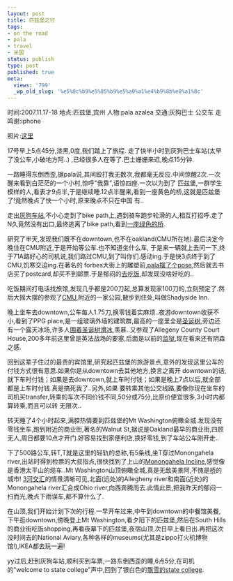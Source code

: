 ```yaml
---
layout: post
title: 匹兹堡之行
tags:
- on the road
- pala
- travel
- 米国
status: publish
type: post
published: true
meta:
  views: '799'
  _wp_old_slug: '%e5%8c%b9%e5%85%b9%e5%a0%a1%e4%b9%8b%e8%a1%8c'
---
```

时间:2007.11.17-18
地点:匹兹堡,宾州
人物:pala azalea
交通:灰狗巴士 公交车 走
鸣谢:iphone

照片:<a href="http://picasaweb.google.com/ztpala/mJMCMC" target="_blank">这里</a>

17号早上5点45分,漆黑,0度,我们踏上了旅程.
走了快半小时到灰狗巴士车站(太早了没公车,小破地方阿..) ,已经很多人在等了.巴士姗姗来迟,晚点15分钟.

一路睡得东倒西歪,据pala说,其间殴打我无数次,我都毫无反应.中间惊醒2次.一次醒来看到白茫茫的一个小村,惊呼"我靠",语惊四座.一次以为到了 匹兹堡,一群学生模样的人,看表才9点半,于是继续睡.12点半醒来,看到一座黄色的桥,这就是匹兹堡了!竟然晚点了快一个小时,原来晚点不只在中国 有..

走出<a href="http://picasaweb.google.com/ztpala/mJMCMC/photo#5134650037339300226" target="_blank">灰狗车站</a>,不小心走到了bike path上,遇到骑车跑步轮滑的人,相互打招呼.走了N久竟然没有出口,最终逃离了bike path,看到<a href="http://picasaweb.google.com/ztpala/mJMCMC/photo#5134650050224202146" target="_blank">一座绿色的桥</a>.

研究了半天,发现我们既不在downtown,也不在oakland(CMU所在地).最后决定今晚住在CMU附近,于是开始等公车.也不知道坐什么车, 于是来一辆就上去问一下,终于71A路好心的司机说,我们路过CMU,到了叫你们.感动ing.于是快3点终于到了CMU,饥寒交迫ing.在著名的 forbes大街上的雕塑前,<a href="http://picasaweb.google.com/ztpala/mJMCMC/photo#5134650058814136754" target="_blank">pala摆了个pose</a>,然后就去书店买了postcard,却买不到邮票.于是郁闷的<a href="http://picasaweb.google.com/ztpala/mJMCMC/photo#5134650080288973266" target="_blank">去吃饭</a>,却发现没啥好吃的..

吃饭期间打电话找旅馆,发现几乎都是200刀起,总算发现家100刀的,立刻预定了.然后大摇大摆的参观了<a href="http://picasaweb.google.com/ztpala/mJMCMC/photo#5134650097468842466" target="_blank">CMU</a>,附近的一家公园,散步到住处,叫做Shadyside Inn.

晚上坐车去downtown,公车每人1.75刀,换零钱着实麻烦..夜游downtown收获不小,看到了PPG place,是一组玻璃外墙的建筑群,最高的一座里全是<a href="http://picasaweb.google.com/ztpala/mJMCMC/photo#5134650144713482770" target="_blank">圣诞树</a>,旁边还有一个露天冰场,许多人<a href="http://picasaweb.google.com/ztpala/mJMCMC/photo#5134650544145441666" target="_blank">围着圣诞树滑冰</a>,羡慕..又参观了Allegeny County Court House,200多年前这里曾是英法战场的要塞,后面是以前的<a href="http://picasaweb.google.com/ztpala/mJMCMC/photo#5134650161893351970" target="_blank">监狱</a>,现在看来还有阴森之感.

回到这辈子住过的最贵的宾馆里,研究起匹兹堡的旅游景点,意外的发现这里公车的付钱方式很有意思.如果你是从downtown去其他地方,换言之离开 downtown的话,就下车时付钱；如果是去downtown,就上车时付钱；如果是晚上7点以后,就全部都是上车时付钱.真是搞死我了..另外,如果 要转乘其他公交线路,要像你现在坐车的司机买transfer,转乘的车次不同价钱不同,50分或75分,比原价便宜很多,3小时内都算转乘,而且可以转 无限次..

转天睡了4个小时起来,满腔热情要到匹兹堡的Mt Washington俯瞰全城.发现没有零钱坐车,跑到附近的商业街,著名的Walnut St,据说是Oakland最早的商业街,四顾无人,周日都要10点才开门.好容易找到家便利店,换好零钱,到了车站公车刚开走..

下了500路公车,转T,T就是这里的轻轨的总称,有5条线,坐T穿过Monongahela river,出站时得到检票的大叔指点,很快找到了上山的<a href="http://picasaweb.google.com/ztpala/mJMCMC/photo#5134650286447403666" target="_blank">Monongahela Incline</a>,感觉像是香港太平山的缆车..Mt Washington山顶俯瞰全城,真是无敌美景阿,不愧是<a href="http://picasaweb.google.com/ztpala/mJMCMC/photo#5134650333692043970" target="_blank">桥</a>的城市! <a href="http://picasaweb.google.com/ztpala/mJMCMC/photo#5134650325102109362" target="_blank">3河交汇</a>的情景清晰可见,北面(远处)的Allegheny river和南面(近处)的Monongahela river汇合成Ohio river,向西奔腾而去.此情此景,把我昨天的郁闷一扫而光,晚点下雨误车,都不算什么了.

在山顶,我们开始计划下次的行程.一早开车过来,中午到downtown的中餐馆美餐,下午逛downtown,傍晚登上Mt Washington,看夕阳下的匹兹堡,然后在South Hills的商业街吃饭shopping,再看夜幕下的匹兹堡,夜宿山顶,次日早上看日出.再把这次没时间去的National Aviary,各种各样的museums(尤其是zippo打火机博物馆!),IKEA都去玩一遍!

yy过后,赶到灰狗车站,顺利买到车票,一路东倒西歪的睡,6点5分,在司机的"welcome to state college"声中,回到了银白色的<a href="http://picasaweb.google.com/MaZhaorong/SnowInStateCollege/photo#5135153120521060642" target="_blank">飘雪的state college</a>.
